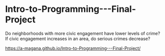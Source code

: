 # Intro-to-Programming---Final-Project
Do neighborhoods with more civic engagement have lower levels of crime? If civic engagement increases in an area, do serious crimes decrease? 

https://a-magana.github.io/Intro-to-Programming---Final-Project/
